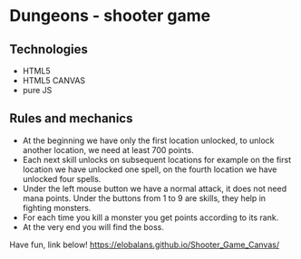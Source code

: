 ﻿# Dungeons - shooter game
 
## Technologies

* HTML5
* HTML5 CANVAS
* pure JS
 
## Rules and mechanics

* At the beginning we have only the first location unlocked, to unlock another location, we need at least 700 points. 
* Each next skill unlocks on subsequent locations for example on the first location we have unlocked one spell, on the fourth location we have unlocked four spells.
* Under the left mouse button we have a normal attack, it does not need mana points. Under the buttons from 1 to 9 are skills, they help in fighting monsters.
* For each time you kill a monster you get points according to its rank.
* At the very end you will find the boss.

Have fun, link below!
https://elobalans.github.io/Shooter_Game_Canvas/
